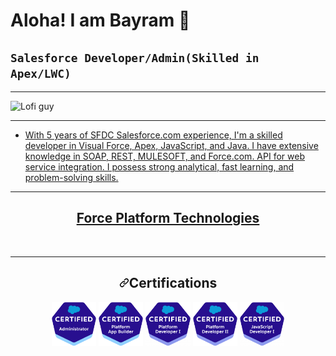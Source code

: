 # Aloha! I am Bayram 👋
## **`Salesforce Developer/Admin(Skilled in Apex/LWC)`**

---
<animated-image data-catalyst=""><a target="_blank" rel="noopener noreferrer nofollow" href="https://camo.githubusercontent.com/cc0c88f02af19ca5b4b5becad9241aebcb908bce399907d36eac42bc598ee48f/68747470733a2f2f6e657874736861726b2e636f6d2f77702d636f6e74656e742f75706c6f6164732f323031382f30312f3030372e676966" data-target="animated-image.originalLink"><img src="https://camo.githubusercontent.com/cc0c88f02af19ca5b4b5becad9241aebcb908bce399907d36eac42bc598ee48f/68747470733a2f2f6e657874736861726b2e636f6d2f77702d636f6e74656e742f75706c6f6164732f323031382f30312f3030372e676966" alt="Lofi guy" data-canonical-src="https://nextshark.com/wp-content/uploads/2018/01/007.gif" style="max-width: 100%; display: inline-block;" data-target="animated-image.originalImage"></a>
      <span class="AnimatedImagePlayer" data-target="animated-image.player" hidden="">
        <a data-target="animated-image.replacedLink" class="AnimatedImagePlayer-images" href="https://camo.githubusercontent.com/cc0c88f02af19ca5b4b5becad9241aebcb908bce399907d36eac42bc598ee48f/68747470733a2f2f6e657874736861726b2e636f6d2f77702d636f6e74656e742f75706c6f6164732f323031382f30312f3030372e676966" target="_blank">
 <path fill-rule="evenodd" d="M10.604 1h4.146a.25.25 0 01.25.25v4.146a.25.25 0 01-.427.177L13.03 4.03 9.28 7.78a.75.75 0 01-1.06-1.06l3.75-3.75-1.543-1.543A.25.25 0 0110.604 1zM3.75 2A1.75 1.75 0 002 3.75v8.5c0 .966.784 1.75 1.75 1.75h8.5A1.75 1.75 0 0014 12.25v-3.5a.75.75 0 00-1.5 0v3.5a.25.25 0 01-.25.25h-8.5a.25.25 0 01-.25-.25v-8.5a.25.25 0 01.25-.25h3.5a.75.75 0 000-1.5h-3.5z"></path>

---

- With 5 years of SFDC Salesforce.com experience, I'm a skilled developer in Visual Force, Apex, JavaScript, and Java. I have extensive knowledge in SOAP, REST, MULESOFT, and Force.com. API for web service integration. I possess strong analytical, fast learning, and problem-solving skills. 

--- 
<h2 align="center">Force Platform Technologies</h2>
<p dir="auto" align="center"><a target="_blank" rel="noopener noreferrer nofollow" href="https://camo.githubusercontent.com/cd5a6068fd1c7301c0462fe9d9c8a3a57b6a49210096a514d8abfba963269c76/68747470733a2f2f696d672e736869656c64732e696f2f62616467652f2d73616c6573666f7263652d626c7565"><img src="https://camo.githubusercontent.com/cd5a6068fd1c7301c0462fe9d9c8a3a57b6a49210096a514d8abfba963269c76/68747470733a2f2f696d672e736869656c64732e696f2f62616467652f2d73616c6573666f7263652d626c7565" alt="" data-canonical-src="https://img.shields.io/badge/-salesforce-blue" style="max-width: 100%;"></a>
<a target="_blank" rel="noopener noreferrer nofollow" href="https://camo.githubusercontent.com/1473c13b6c4f5e8e5248e54ae796d88726c92bd8405d86fddccf846c2d0d0c5e/68747470733a2f2f696d672e736869656c64732e696f2f62616467652f2d73616c6573666f7263652d2d61646d696e2d626c7565"><img src="https://camo.githubusercontent.com/1473c13b6c4f5e8e5248e54ae796d88726c92bd8405d86fddccf846c2d0d0c5e/68747470733a2f2f696d672e736869656c64732e696f2f62616467652f2d73616c6573666f7263652d2d61646d696e2d626c7565" alt="" data-canonical-src="https://img.shields.io/badge/-salesforce--admin-blue" style="max-width: 100%;"></a>
<a target="_blank" rel="noopener noreferrer nofollow" href="https://camo.githubusercontent.com/4fc74ae261563f12c3fa875eecec8f3bd0b56d371cbaf6a2cbe4ebcbab905094/68747470733a2f2f696d672e736869656c64732e696f2f62616467652f2d73616c6573666f7263652d2d646576656c6f706d656e742d626c7565"><img src="https://camo.githubusercontent.com/4fc74ae261563f12c3fa875eecec8f3bd0b56d371cbaf6a2cbe4ebcbab905094/68747470733a2f2f696d672e736869656c64732e696f2f62616467652f2d73616c6573666f7263652d2d646576656c6f706d656e742d626c7565" alt="" data-canonical-src="https://img.shields.io/badge/-salesforce--development-blue" style="max-width: 100%;"></a>
<a target="_blank" rel="noopener noreferrer nofollow" href="https://camo.githubusercontent.com/3f41e1eaa1068927c155727f882a8482e72726f94fc7190f9edfb24f6d5c2e85/68747470733a2f2f696d672e736869656c64732e696f2f62616467652f2d73616c6573666f7263652d2d6175746f6d6174696f6e2d626c7565"><img src="https://camo.githubusercontent.com/3f41e1eaa1068927c155727f882a8482e72726f94fc7190f9edfb24f6d5c2e85/68747470733a2f2f696d672e736869656c64732e696f2f62616467652f2d73616c6573666f7263652d2d6175746f6d6174696f6e2d626c7565" alt="" data-canonical-src="https://img.shields.io/badge/-salesforce--automation-blue" style="max-width: 100%;"></a>
<a target="_blank" rel="noopener noreferrer nofollow" href="https://camo.githubusercontent.com/18019fe73a5c35cf92b7c87b1ca6d78b9a2b91b0e017405fa1ac5fea4a1d911e/68747470733a2f2f696d672e736869656c64732e696f2f62616467652f2d73616c6573666f7263652d2d666c6f772d626c7565"><img src="https://camo.githubusercontent.com/18019fe73a5c35cf92b7c87b1ca6d78b9a2b91b0e017405fa1ac5fea4a1d911e/68747470733a2f2f696d672e736869656c64732e696f2f62616467652f2d73616c6573666f7263652d2d666c6f772d626c7565" alt="" data-canonical-src="https://img.shields.io/badge/-salesforce--flow-blue" style="max-width: 100%;"></a>
<a target="_blank" rel="noopener noreferrer nofollow" href="https://camo.githubusercontent.com/e6d05599f2fd65f461dd856feef39ba67d9ba1c52902990ddaee37c9be6bb592/68747470733a2f2f696d672e736869656c64732e696f2f62616467652f2d73616c65732d2d636c6f75642d626c7565"><img src="https://camo.githubusercontent.com/e6d05599f2fd65f461dd856feef39ba67d9ba1c52902990ddaee37c9be6bb592/68747470733a2f2f696d672e736869656c64732e696f2f62616467652f2d73616c65732d2d636c6f75642d626c7565" alt="" data-canonical-src="https://img.shields.io/badge/-sales--cloud-blue" style="max-width: 100%;"></a>
<a target="_blank" rel="noopener noreferrer nofollow" href="https://camo.githubusercontent.com/2583107bd302ef63b58bca55d3fd69b6749a6508ba5235fe7e178018fad7217c/68747470733a2f2f696d672e736869656c64732e696f2f62616467652f2d736572766963652d2d636c6f75642d626c7565"><img src="https://camo.githubusercontent.com/2583107bd302ef63b58bca55d3fd69b6749a6508ba5235fe7e178018fad7217c/68747470733a2f2f696d672e736869656c64732e696f2f62616467652f2d736572766963652d2d636c6f75642d626c7565" alt="" data-canonical-src="https://img.shields.io/badge/-service--cloud-blue" style="max-width: 100%;"></a>
<a target="_blank" rel="noopener noreferrer nofollow" href="https://camo.githubusercontent.com/d2d18766d10a7c25e3745520a6bddcbf8a97ab09afca2162b3cf3b5cd639d21e/68747470733a2f2f696d672e736869656c64732e696f2f62616467652f2d6d61726b6574696e672d2d636c6f75642d626c7565"><img src="https://camo.githubusercontent.com/d2d18766d10a7c25e3745520a6bddcbf8a97ab09afca2162b3cf3b5cd639d21e/68747470733a2f2f696d672e736869656c64732e696f2f62616467652f2d6d61726b6574696e672d2d636c6f75642d626c7565" alt="" data-canonical-src="https://img.shields.io/badge/-marketing--cloud-blue" style="max-width: 100%;"></a>
<a target="_blank" rel="noopener noreferrer nofollow" href="https://camo.githubusercontent.com/5c1d4fa974b3dafd62eb32497307d6cd2dcd885ab17a2d6f4e06a2d8a3c097f2/68747470733a2f2f696d672e736869656c64732e696f2f62616467652f2d636f6d6d657263652d2d636c6f75642d626c7565"><img src="https://camo.githubusercontent.com/5c1d4fa974b3dafd62eb32497307d6cd2dcd885ab17a2d6f4e06a2d8a3c097f2/68747470733a2f2f696d672e736869656c64732e696f2f62616467652f2d636f6d6d657263652d2d636c6f75642d626c7565" alt="" data-canonical-src="https://img.shields.io/badge/-commerce--cloud-blue" style="max-width: 100%;"></a>
<a target="_blank" rel="noopener noreferrer nofollow" href="https://camo.githubusercontent.com/09c17c22fbc05eccc38f074936094b04944c5d318114be85397dfe34d6f88dec/68747470733a2f2f696d672e736869656c64732e696f2f62616467652f2d637573746f6d65722d2d3336302d626c7565"><img src="https://camo.githubusercontent.com/09c17c22fbc05eccc38f074936094b04944c5d318114be85397dfe34d6f88dec/68747470733a2f2f696d672e736869656c64732e696f2f62616467652f2d637573746f6d65722d2d3336302d626c7565" alt="" data-canonical-src="https://img.shields.io/badge/-customer--360-blue" style="max-width: 100%;"></a>
<a target="_blank" rel="noopener noreferrer nofollow" href="https://camo.githubusercontent.com/e5cea27277b6e5551d285f4e604870e69bfb871a41a4fd99b7018245bc4ad621/68747470733a2f2f696d672e736869656c64732e696f2f62616467652f2d73616c6573666f7263652d2d696e746567726174696f6e2d626c7565"><img src="https://camo.githubusercontent.com/e5cea27277b6e5551d285f4e604870e69bfb871a41a4fd99b7018245bc4ad621/68747470733a2f2f696d672e736869656c64732e696f2f62616467652f2d73616c6573666f7263652d2d696e746567726174696f6e2d626c7565" alt="" data-canonical-src="https://img.shields.io/badge/-salesforce--integration-blue" style="max-width: 100%;"></a>
<a target="_blank" rel="noopener noreferrer nofollow" href="https://camo.githubusercontent.com/95ee54825222800ced6b93deb0d8b512eebb7b80856514f37385bd692610d9c6/68747470733a2f2f696d672e736869656c64732e696f2f62616467652f2d73616c6573666f7263652d2d617069732d626c7565"><img src="https://camo.githubusercontent.com/95ee54825222800ced6b93deb0d8b512eebb7b80856514f37385bd692610d9c6/68747470733a2f2f696d672e736869656c64732e696f2f62616467652f2d73616c6573666f7263652d2d617069732d626c7565" alt="" data-canonical-src="https://img.shields.io/badge/-salesforce--apis-blue" style="max-width: 100%;"></a>
<a target="_blank" rel="noopener noreferrer nofollow" href="https://camo.githubusercontent.com/6b7a9b9069db11a9077f41be1501ccd77b553a282f8d1ceedd88c46ca73b1cfc/68747470733a2f2f696d672e736869656c64732e696f2f62616467652f2d73616c6573666f7263652d2d776f726b666c6f77732d626c7565"><img src="https://camo.githubusercontent.com/6b7a9b9069db11a9077f41be1501ccd77b553a282f8d1ceedd88c46ca73b1cfc/68747470733a2f2f696d672e736869656c64732e696f2f62616467652f2d73616c6573666f7263652d2d776f726b666c6f77732d626c7565" alt="" data-canonical-src="https://img.shields.io/badge/-salesforce--workflows-blue" style="max-width: 100%;"></a>
<a target="_blank" rel="noopener noreferrer nofollow" href="https://camo.githubusercontent.com/18445353a8c941409454e908f31254b6021043596645e9898ee6faf1adc620f6/68747470733a2f2f696d672e736869656c64732e696f2f62616467652f2d73616c6573666f7263652d2d6465706c6f796d656e742d626c7565"><img src="https://camo.githubusercontent.com/18445353a8c941409454e908f31254b6021043596645e9898ee6faf1adc620f6/68747470733a2f2f696d672e736869656c64732e696f2f62616467652f2d73616c6573666f7263652d2d6465706c6f796d656e742d626c7565" alt="" data-canonical-src="https://img.shields.io/badge/-salesforce--deployment-blue" style="max-width: 100%;"></a>
<a target="_blank" rel="noopener noreferrer nofollow" href="https://camo.githubusercontent.com/2468df2af640f359be58af772be5ab0383871d4275bf32333d30657828aca3c0/68747470733a2f2f696d672e736869656c64732e696f2f62616467652f2d73616c6573666f7263652d2d637573746f6d697a6174696f6e2d626c7565"><img src="https://camo.githubusercontent.com/2468df2af640f359be58af772be5ab0383871d4275bf32333d30657828aca3c0/68747470733a2f2f696d672e736869656c64732e696f2f62616467652f2d73616c6573666f7263652d2d637573746f6d697a6174696f6e2d626c7565" alt="" data-canonical-src="https://img.shields.io/badge/-salesforce--customization-blue" style="max-width: 100%;"></a>
<a target="_blank" rel="noopener noreferrer nofollow" href="https://camo.githubusercontent.com/d5e16429ea3c1e83390dc50a325b541393b251d43033871efdd2316c5f00979d/68747470733a2f2f696d672e736869656c64732e696f2f62616467652f2d617065782d626c7565"><img src="https://camo.githubusercontent.com/d5e16429ea3c1e83390dc50a325b541393b251d43033871efdd2316c5f00979d/68747470733a2f2f696d672e736869656c64732e696f2f62616467652f2d617065782d626c7565" alt="" data-canonical-src="https://img.shields.io/badge/-apex-blue" style="max-width: 100%;"></a>
<a target="_blank" rel="noopener noreferrer nofollow" href="https://camo.githubusercontent.com/bf200dd166feb93aed437496895fde34e2c9fd9bc2bd4294539b042406b386cb/68747470733a2f2f696d672e736869656c64732e696f2f62616467652f2d6c77632d626c7565"><img src="https://camo.githubusercontent.com/bf200dd166feb93aed437496895fde34e2c9fd9bc2bd4294539b042406b386cb/68747470733a2f2f696d672e736869656c64732e696f2f62616467652f2d6c77632d626c7565" alt="" data-canonical-src="https://img.shields.io/badge/-lwc-blue" style="max-width: 100%;"></a>
<a target="_blank" rel="noopener noreferrer nofollow" href="https://camo.githubusercontent.com/35f4780ee2917ad0dcff8028806012dd16a5686a2d242aac688a62846f9004bb/68747470733a2f2f696d672e736869656c64732e696f2f62616467652f2d736f716c2d626c7565"><img src="https://camo.githubusercontent.com/35f4780ee2917ad0dcff8028806012dd16a5686a2d242aac688a62846f9004bb/68747470733a2f2f696d672e736869656c64732e696f2f62616467652f2d736f716c2d626c7565" alt="" data-canonical-src="https://img.shields.io/badge/-soql-blue" style="max-width: 100%;"></a>
<a target="_blank" rel="noopener noreferrer nofollow" href="https://camo.githubusercontent.com/e5167d74fcec2b85cc2d5187dcec96357a163faafd50302553b925811709807b/68747470733a2f2f696d672e736869656c64732e696f2f62616467652f2d736f736c2d626c7565"><img src="https://camo.githubusercontent.com/e5167d74fcec2b85cc2d5187dcec96357a163faafd50302553b925811709807b/68747470733a2f2f696d672e736869656c64732e696f2f62616467652f2d736f736c2d626c7565" alt="" data-canonical-src="https://img.shields.io/badge/-sosl-blue" style="max-width: 100%;"></a>
<a target="_blank" rel="noopener noreferrer nofollow" href="https://camo.githubusercontent.com/2ed12f83b7eba75eb7229308ad155db442b01c24d27b18e40e311e51eeed4dbb/68747470733a2f2f696d672e736869656c64732e696f2f62616467652f2d6c696768746e696e672d2d6672616d65776f726b2d626c7565"><img src="https://camo.githubusercontent.com/2ed12f83b7eba75eb7229308ad155db442b01c24d27b18e40e311e51eeed4dbb/68747470733a2f2f696d672e736869656c64732e696f2f62616467652f2d6c696768746e696e672d2d6672616d65776f726b2d626c7565" alt="" data-canonical-src="https://img.shields.io/badge/-lightning--framework-blue" style="max-width: 100%;"></a>
<a target="_blank" rel="noopener noreferrer nofollow" href="https://camo.githubusercontent.com/7a39d9caa6a56055572431920591bd302d04af6f346d0e33ad97ed94db162cf9/68747470733a2f2f696d672e736869656c64732e696f2f62616467652f2d666f7263652e636f6d2d626c7565"><img src="https://camo.githubusercontent.com/7a39d9caa6a56055572431920591bd302d04af6f346d0e33ad97ed94db162cf9/68747470733a2f2f696d672e736869656c64732e696f2f62616467652f2d666f7263652e636f6d2d626c7565" alt="" data-canonical-src="https://img.shields.io/badge/-force.com-blue" style="max-width: 100%;"></a>
<a target="_blank" rel="noopener noreferrer nofollow" href="https://camo.githubusercontent.com/f0b081306d66a523f2f08c71a989c0cc4e5ec64d42494bb0038ed3fb254cd217/68747470733a2f2f696d672e736869656c64732e696f2f62616467652f2d617065782d2d74726967676572732d626c7565"><img src="https://camo.githubusercontent.com/f0b081306d66a523f2f08c71a989c0cc4e5ec64d42494bb0038ed3fb254cd217/68747470733a2f2f696d672e736869656c64732e696f2f62616467652f2d617065782d2d74726967676572732d626c7565" alt="" data-canonical-src="https://img.shields.io/badge/-apex--triggers-blue" style="max-width: 100%;"></a>
<a target="_blank" rel="noopener noreferrer nofollow" href="https://camo.githubusercontent.com/c16cf64128e37ea3d1ed02f077710574b188177fde59aa066a344e9d20562d57/68747470733a2f2f696d672e736869656c64732e696f2f62616467652f2d76697375616c2d2d666f7263652d626c7565"><img src="https://camo.githubusercontent.com/c16cf64128e37ea3d1ed02f077710574b188177fde59aa066a344e9d20562d57/68747470733a2f2f696d672e736869656c64732e696f2f62616467652f2d76697375616c2d2d666f7263652d626c7565" alt="" data-canonical-src="https://img.shields.io/badge/-visual--force-blue" style="max-width: 100%;"></a>
<a target="_blank" rel="noopener noreferrer nofollow" href="https://camo.githubusercontent.com/8be03df5be453d7cbaeb8c65e665d477fc77ef6bf5521e1b8919f037afedf145/68747470733a2f2f696d672e736869656c64732e696f2f62616467652f2d62756c6b2d2d6170692d626c7565"><img src="https://camo.githubusercontent.com/8be03df5be453d7cbaeb8c65e665d477fc77ef6bf5521e1b8919f037afedf145/68747470733a2f2f696d672e736869656c64732e696f2f62616467652f2d62756c6b2d2d6170692d626c7565" alt="" data-canonical-src="https://img.shields.io/badge/-bulk--api-blue" style="max-width: 100%;"></a>
<a target="_blank" rel="noopener noreferrer nofollow" href="https://camo.githubusercontent.com/2a45bfeede00ae479f06df6ee990348c0cf191f31a9446892af39552eb3a0161/68747470733a2f2f696d672e736869656c64732e696f2f62616467652f2d7765622d2d636f6d706f6e656e74732d626c7565"><img src="https://camo.githubusercontent.com/2a45bfeede00ae479f06df6ee990348c0cf191f31a9446892af39552eb3a0161/68747470733a2f2f696d672e736869656c64732e696f2f62616467652f2d7765622d2d636f6d706f6e656e74732d626c7565" alt="" data-canonical-src="https://img.shields.io/badge/-web--components-blue" style="max-width: 100%;"></a>
<a target="_blank" rel="noopener noreferrer nofollow" href="https://camo.githubusercontent.com/640e9851edd16efb47121118f6059b16713db79894ad50291a415c0752b39d18/68747470733a2f2f696d672e736869656c64732e696f2f62616467652f2d73616c6573666f7263652d2d6370712d626c7565"><img src="https://camo.githubusercontent.com/640e9851edd16efb47121118f6059b16713db79894ad50291a415c0752b39d18/68747470733a2f2f696d672e736869656c64732e696f2f62616467652f2d73616c6573666f7263652d2d6370712d626c7565" alt="" data-canonical-src="https://img.shields.io/badge/-salesforce--cpq-blue" style="max-width: 100%;"></a>
<a target="_blank" rel="noopener noreferrer nofollow" href="https://camo.githubusercontent.com/7ad47f6df8cdd73ecfbf511ba948cf172b8cdcbff6092774c146b89da5bfa036/68747470733a2f2f696d672e736869656c64732e696f2f62616467652f2d6d756c65736f66742d626c7565"><img src="https://camo.githubusercontent.com/7ad47f6df8cdd73ecfbf511ba948cf172b8cdcbff6092774c146b89da5bfa036/68747470733a2f2f696d672e736869656c64732e696f2f62616467652f2d6d756c65736f66742d626c7565" alt="" data-canonical-src="https://img.shields.io/badge/-mulesoft-blue" style="max-width: 100%;"></a>
<a target="_blank" rel="noopener noreferrer nofollow" href="https://camo.githubusercontent.com/d8ab003b4053e37dac42b55dd2dfdc068896d7e625ad5d61b86629e36a0ee93b/68747470733a2f2f696d672e736869656c64732e696f2f62616467652f2d666c6f73756d2d626c7565"><img src="https://camo.githubusercontent.com/d8ab003b4053e37dac42b55dd2dfdc068896d7e625ad5d61b86629e36a0ee93b/68747470733a2f2f696d672e736869656c64732e696f2f62616467652f2d666c6f73756d2d626c7565" alt="" data-canonical-src="https://img.shields.io/badge/-flosum-blue" style="max-width: 100%;"></a>
<a target="_blank" rel="noopener noreferrer nofollow" href="https://camo.githubusercontent.com/c581a553e6088aa6b4271cdc562c12ed56ac94a3dfc85cbaaa776907633fb993/68747470733a2f2f696d672e736869656c64732e696f2f62616467652f2d636925324663642d626c7565"><img src="https://camo.githubusercontent.com/c581a553e6088aa6b4271cdc562c12ed56ac94a3dfc85cbaaa776907633fb993/68747470733a2f2f696d672e736869656c64732e696f2f62616467652f2d636925324663642d626c7565" alt="" data-canonical-src="https://img.shields.io/badge/-ci%2Fcd-blue" style="max-width: 100%;"></a>
<a target="_blank" rel="noopener noreferrer nofollow" href="https://camo.githubusercontent.com/621896a5feee02ac73ee51b1f94f9d59b05800d5d2630abce114d0110e7da279/68747470733a2f2f696d672e736869656c64732e696f2f62616467652f2d6f6d6e6973747564696f2d626c7565"><img src="https://camo.githubusercontent.com/621896a5feee02ac73ee51b1f94f9d59b05800d5d2630abce114d0110e7da279/68747470733a2f2f696d672e736869656c64732e696f2f62616467652f2d6f6d6e6973747564696f2d626c7565" alt="" data-canonical-src="https://img.shields.io/badge/-omnistudio-blue" style="max-width: 100%;"></a>
<a target="_blank" rel="noopener noreferrer nofollow" href="https://camo.githubusercontent.com/1fd658c975f7bb82354b7fae0662039a5eb0f79ff8ae71c3457550548465b260/68747470733a2f2f696d672e736869656c64732e696f2f62616467652f2d646174612d2d6c6f616465722d626c7565"><img src="https://camo.githubusercontent.com/1fd658c975f7bb82354b7fae0662039a5eb0f79ff8ae71c3457550548465b260/68747470733a2f2f696d672e736869656c64732e696f2f62616467652f2d646174612d2d6c6f616465722d626c7565" alt="" data-canonical-src="https://img.shields.io/badge/-data--loader-blue" style="max-width: 100%;"></a>
<a target="_blank" rel="noopener noreferrer nofollow" href="https://camo.githubusercontent.com/1f37d3f26951480c683e34a1c3b802b51d55f6ff04589a82ddd38cb76ba3f94e/68747470733a2f2f696d672e736869656c64732e696f2f62616467652f2d73616c6573666f7263652d2d64782d626c7565"><img src="https://camo.githubusercontent.com/1f37d3f26951480c683e34a1c3b802b51d55f6ff04589a82ddd38cb76ba3f94e/68747470733a2f2f696d672e736869656c64732e696f2f62616467652f2d73616c6573666f7263652d2d64782d626c7565" alt="" data-canonical-src="https://img.shields.io/badge/-salesforce--dx-blue" style="max-width: 100%;"></a>
<a target="_blank" rel="noopener noreferrer nofollow" href="https://camo.githubusercontent.com/c9cc0a59901c473c67afeeb0b8b487ba7e0e6a792d29627c909f1b9430d97676/68747470733a2f2f696d672e736869656c64732e696f2f62616467652f2d636f7061646f2d626c7565"><img src="https://camo.githubusercontent.com/c9cc0a59901c473c67afeeb0b8b487ba7e0e6a792d29627c909f1b9430d97676/68747470733a2f2f696d672e736869656c64732e696f2f62616467652f2d636f7061646f2d626c7565" alt="" data-canonical-src="https://img.shields.io/badge/-copado-blue" style="max-width: 100%;"></a>
<a target="_blank" rel="noopener noreferrer nofollow" href="https://camo.githubusercontent.com/c6d05c059aa45085cdd387cc38c032f907165d0ea66a9a95d7a822b4efe7ffb9/68747470733a2f2f696d672e736869656c64732e696f2f62616467652f2d6c696768746e696e672d2d64657369676e2d2d73797374656d2d626c7565"><img src="https://camo.githubusercontent.com/c6d05c059aa45085cdd387cc38c032f907165d0ea66a9a95d7a822b4efe7ffb9/68747470733a2f2f696d672e736869656c64732e696f2f62616467652f2d6c696768746e696e672d2d64657369676e2d2d73797374656d2d626c7565" alt="" data-canonical-src="https://img.shields.io/badge/-lightning--design--system-blue" style="max-width: 100%;"></a></p>

---

<div align="center" dir="auto">
  <h2 dir="auto"><a id="user-content-certifications" class="anchor" aria-hidden="true" href="#certifications"><svg class="octicon octicon-link" viewBox="0 0 16 16" version="1.1" width="16" height="16" aria-hidden="true"><path d="m7.775 3.275 1.25-1.25a3.5 3.5 0 1 1 4.95 4.95l-2.5 2.5a3.5 3.5 0 0 1-4.95 0 .751.751 0 0 1 .018-1.042.751.751 0 0 1 1.042-.018 1.998 1.998 0 0 0 2.83 0l2.5-2.5a2.002 2.002 0 0 0-2.83-2.83l-1.25 1.25a.751.751 0 0 1-1.042-.018.751.751 0 0 1-.018-1.042Zm-4.69 9.64a1.998 1.998 0 0 0 2.83 0l1.25-1.25a.751.751 0 0 1 1.042.018.751.751 0 0 1 .018 1.042l-1.25 1.25a3.5 3.5 0 1 1-4.95-4.95l2.5-2.5a3.5 3.5 0 0 1 4.95 0 .751.751 0 0 1-.018 1.042.751.751 0 0 1-1.042.018 1.998 1.998 0 0 0-2.83 0l-2.5 2.5a1.998 1.998 0 0 0 0 2.83Z"></path></svg></a>Certifications</h2>
 <a href="https://trailblazer.me/id/bagbek" rel="nofollow"><img src="./assets/icons/Admin.png" height="70" alt="Salesforce Administrator Certification" style="max-width: 100%;"></a>
 <a href="https://trailblazer.me/id/bagbek" rel="nofollow"><img src="./assets/icons/appBuil.png" height="70" alt="Salesforce Platform App Builder Certification" style="max-width: 100%;"></a>
 <a href="https://trailblazer.me/id/bagbek" rel="nofollow"><img src="./assets/icons/devI.png" height="70" alt="Salesforce Platform Developer I Certification" style="max-width: 100%;"></a>
 <a href="https://trailblazer.me/id/bagbek" rel="nofollow"><img src="./assets/icons/devII.png" height="70" alt="Salesforce Platform Developer II Certification" style="max-width: 100%;"></a>
 <a href="https://trailblazer.me/id/bagbek" rel="nofollow"><img src="./assets/icons/JavaScript.png" height="70" alt="Salesforce Javascript Certification" style="max-width: 100%;"></a>
</div>
